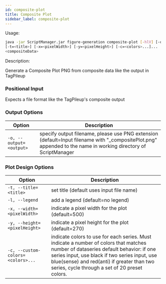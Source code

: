 ```yaml
---
id: composite-plot
title: Composite Plot
sidebar_label: composite-plot
---
```


Usage:
```bash
java -jar ScriptManager.jar figure-generation composite-plot [-hlV] [-o=<output>]
[-t=<title>] [-x=<pixelWidth>] [-y=<pixelHeight>] [-c=<colors>...]...
<compositeData>
```

Description:

Generate a Composite Plot PNG from composite data like the output in TagPileup

### Positional Input

Expects a file format like the TagPileup's composite output


### Output Options

| Option | Description |
| ------ | ----------- |
| `-o, --output=<output>` | specify output filename, please use PNG extension (default=Input filename with "_compositePlot.png" appended to the name in working directory of ScriptManager |


### Plot Design Options

| Option | Description |
| ------ | ----------- |
| `-t, --title=<title>` | set title (default uses input file name) |
| `-l, --legend` | add a legend (default=no legend) |
| `-x, --width=<pixelWidth>` | indicate a pixel width for the plot (default=500) |
| `-y, --height=<pixelHeight>` | indicate a pixel height for the plot (default=270) |
| `-c, --custom-colors=<colors>...` | indicate colors to use for each series. Must indicate a number of colors that matches number of dataseries default behavior: if one series input, use black if two series input, use blue(sense) and red(anti) if greater than two series, cycle through a set of 20 preset colors. |



[color-hex-url]:http://www.javascripter.net/faq/rgbtohex.htm

[png-format]:file-format.md
